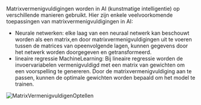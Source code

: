 Matrixvermenigvuldigingen worden in AI (kunstmatige intelligentie) op verschillende manieren gebruikt. Hier zijn enkele veelvoorkomende toepassingen van matrixvermenigvuldigingen in AI:
- Neurale netwerken: elke laag van een neuraal netwerk kan beschouwt worden als een matrix,en door matrixvermenigvuldigingen uit te voeren tussen de matrices van opeenvolgende lagen, kunnen gegevens door het netwerk worden doorgegeven en getransformeerd.
- lineaire regressie MachineLearning: Bij lineaire regressie worden de invoervariabelen vermenigvuldigd met een matrix van gewichten om een voorspelling te genereren. Door de matrixvermenigvuldiging aan te passen, kunnen de optimale gewichten worden bepaald om het model te trainen.

![MatrixVermenigvuldigenOptellen](https://gitlab.fdmci.hva.nl/chintss/minor-logboek-aai-2/-/raw/main/wiskunde/Lineaire%20algebra/MatrixVermenigvuldigenOptellen.JPEG)
